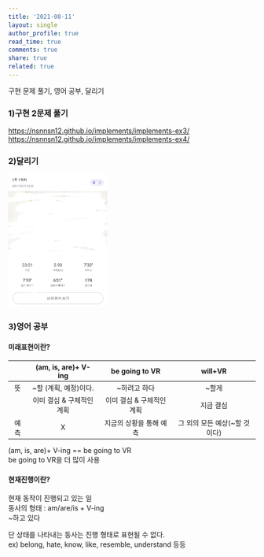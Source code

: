 ```yaml
---
title: '2021-08-11'
layout: single
author_profile: true
read_time: true
comments: true
share: true
related: true
---
```

구현 문제 풀기, 영어 공부, 달리기


### 1)구현 2문제 풀기
<a href="https://nsnnsn12.github.io/implements/implements-ex3/" target="_blank">https://nsnnsn12.github.io/implements/implements-ex3/</a>
<a href="https://nsnnsn12.github.io/implements/implements-ex4/" target="_blank">https://nsnnsn12.github.io/implements/implements-ex4/</a>

### 2)달리기
<img src="/assets/images/run/20210811.jpg" width="40%" height="30%">

### 3)영어 공부
#### 미래표현이란?

||(am, is, are)+ V-ing|be going to VR|will+VR|
|:---:|:---:|:---:|:---:|
|뜻| ~할 (계획, 예정)이다. | ~하려고 하다 | ~할게 |
||이미 결심 & 구체적인 계획|이미 결심 & 구체적인 계획|지금 결심|
|예측| X | 지금의 상황을 통해 예측 | 그 외의 모든 예상(~할 것이다)|

(am, is, are)+ V-ing == be going to VR  
be going to VR을 더 많이 사용

#### 현재진행이란?
<p class="notice--info" >
현재 동작이 진행되고 있는 일<br/>
동사의 형태 : am/are/is + V-ing <br/>
~하고 있다
</p>

<p class="notice--warning" >
단 상태를 나타내는 동사는 진행 형태로 표현될 수 없다.<br/>
ex) belong, hate, know, like, resemble, understand 등등 <br/>
</p>
